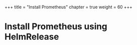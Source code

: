 +++
title = "Install Prometheus"
chapter = true
weight = 60
+++

# Install Prometheus using HelmRelease

[//]: # (add content here)